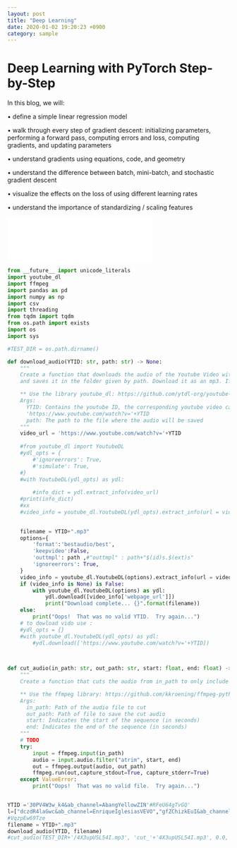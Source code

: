 ```yaml
---
layout: post
title: "Deep Learning"
date: 2020-01-02 19:20:23 +0900
category: sample
---
```

# Deep Learning with PyTorch Step-by-Step


In this blog, we will:

• define a simple linear regression model

• walk through every step of gradient descent: initializing parameters,
performing a forward pass, computing errors and loss, computing gradients,
and updating parameters

• understand gradients using equations, code, and geometry

• understand the difference between batch, mini-batch, and stochastic gradient
descent

• visualize the effects on the loss of using different learning rates

• understand the importance of standardizing / scaling features

 <iframe src="/assets/Chapter00.html"
 onload='javascript:(function(o){o.style.height=o.contentWindow.document.body.scrollHeight+"px";}(this));'
   style="height:100px;width:65%;border:none;overflow:hidden;">
 </iframe>

```python
from __future__ import unicode_literals
import youtube_dl
import ffmpeg
import pandas as pd
import numpy as np
import csv
import threading
from tqdm import tqdm
from os.path import exists
import os
import sys

#TEST_DIR = os.path.dirname()

def download_audio(YTID: str, path: str) -> None:
    """
    Create a function that downloads the audio of the Youtube Video with a given ID
    and saves it in the folder given by path. Download it as an mp3. If there is a problem downloading the file, handle the exception. If a file at `path` exists, the function should return without attempting to download it again.

    ** Use the library youtube_dl: https://github.com/ytdl-org/youtube-dl/ **
    Args:
      YTID: Contains the youtube ID, the corresponding youtube video can be found at
      'https://www.youtube.com/watch?v='+YTID
      path: The path to the file where the audio will be saved
    """
    video_url = 'https://www.youtube.com/watch?v='+YTID
  
    #from youtube_dl import YoutubeDL
    #ydl_opts = {
        #'ignoreerrors': True,
        #'simulate': True,
    #}   
    #with YoutubeDL(ydl_opts) as ydl:
      
        #info_dict = ydl.extract_info(video_url)
    #print(info_dict)
    #xx
    #video_info = youtube_dl.YoutubeDL(ydl_opts).extract_info(url = video_url,download=False)

  
    filename = YTID+".mp3"
    options={
        'format':'bestaudio/best',
        'keepvideo':False,
        'outtmpl': path ,#"outtmpl" : path+"$(id)s.$(ext)s" 
        'ignoreerrors': True,
    }
    video_info = youtube_dl.YoutubeDL(options).extract_info(url = video_url,download=False)
    if (video_info is None) is False:
        with youtube_dl.YoutubeDL(options) as ydl:
            ydl.download([video_info['webpage_url']])
            print("Download complete... {}".format(filename))  
    else:
        print("Oops!  That was no valid YTID.  Try again...")
    # to dowload vido use :
    #ydl_opts = {}   
    #with youtube_dl.YoutubeDL(ydl_opts) as ydl:
        #ydl.download(['https://www.youtube.com/watch?v='+YTID])   
  


def cut_audio(in_path: str, out_path: str, start: float, end: float) -> None:
    """
    Create a function that cuts the audio from in_path to only include the segment from start to end and saves it to out_path.

    ** Use the ffmpeg library: https://github.com/kkroening/ffmpeg-python
    Args:
      in_path: Path of the audio file to cut
      out_path: Path of file to save the cut audio
      start: Indicates the start of the sequence (in seconds)
      end: Indicates the end of the sequence (in seconds)
    """
    # TODO
    try:
        input = ffmpeg.input(in_path)
        audio = input.audio.filter("atrim", start, end)
        out = ffmpeg.output(audio, out_path)
        ffmpeg.run(out,capture_stdout=True, capture_stderr=True)
    except ValueError:
        print("Oops!  That was no valid file.  Try again...")


```

```python

YTID ='30PV4W3w_k4&ab_channel=AbangYellowZIN'#RFeU64gTvGQ'
l=["dczdR4laGwc&ab_channel=EnriqueIglesiasVEVO","gfZChizkEuI&ab_channel=RapSamurai"]
#VqzpEw69Tze
filename = YTID+".mp3"
download_audio(YTID, filename)
#cut_audio(TEST_DIR+'/4X3upUSL54I.mp3', 'cut_'+'4X3upUSL54I.mp3', 0.0, 10.0)
```
 